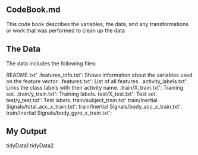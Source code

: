 CodeBook.md
------------

This code book describes the variables, the data, and any transformations or work that was performed to clean up the data

The Data
--------
The data includes the following files:

README.txt'
.features_info.txt': Shows information about the variables used on the feature vector.
.features.txt': List of all features.
.activity_labels.txt': Links the class labels with their activity name.
.train/X_train.txt': Training set.
.train/y_train.txt': Training labels.
test/X_test.txt': Test set.
test/y_test.txt': Test labels.
train/subject_train.txt'
train/Inertial Signals/total_acc_x_train.txt':
train/Inertial Signals/body_acc_x_train.txt': 
train/Inertial Signals/body_gyro_x_train.txt': 

My Output
--------------
tidyData1
tidyData2

